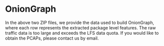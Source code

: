 # OnionGraph
In the above two ZIP files, we provide the data used to build OnionGraph, where each row represents the extracted package level features.
The raw traffic data is too large and exceeds the LFS data quota. If you would like to obtain the PCAPs, please contact us by email.

